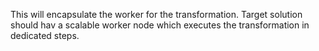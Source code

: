 This will encapsulate the worker for the transformation. Target solution should hav a scalable
worker node which executes the transformation in dedicated steps.